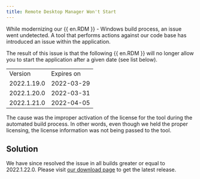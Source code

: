```yaml
---
title: Remote Desktop Manager Won't Start
---
```

While modernizing our {{ en.RDM }} - Windows build process, an issue went undetected. A tool that performs actions against our code base has introduced an issue within the application.  

The result of this issue is that the following {{ en.RDM }} will no longer allow you to start the application after a given date (see list below).
<table>
	<tr>
		<td>
Version
		</td>
		<td>
Expires on
		</td>
	</tr>
	<tr>
		<td>
2022.1.19.0
		</td>
		<td>
2022-03-29
		</td>
	</tr>
	<tr>
		<td>
2022.1.20.0
		</td>
		<td>
2022-03-31
		</td>
	</tr>
	<tr>
		<td>
2022.1.21.0
		</td>
		<td>
2022-04-05
		</td>
	</tr>
</table>

The cause was the improper activation of the license for the tool during the automated build process. In other words, even though we held the proper licensing, the license information was not being passed to the tool.
## Solution
We have since resolved the issue in all builds greater or equal to 2022.1.22.0. Please visit [our download page](https://remotedesktopmanager.com/home/download) to get the latest release.
